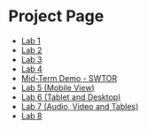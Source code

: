 # Project Page

<ul>
    <li><a type="button" class="btn btn-lg btn-primary d-grid gap-3" href="lab1demo/index.html" target="_blank">Lab 1</a></li>
    <li><a href="lab2demo/index.html" target="_blank">Lab 2</a></li>
    <li><a href="lab3demo/index.html" target="_blank">Lab 3</a></li>
    <li><a href="lab4demo/index.html" target="_blank">Lab 4</a></li>
    <li><a href="midtermdemo/index.html" target="_blank">Mid-Term Demo - SWTOR</a></li>
    <li><a href="lab5demo/index.html" target="_blank">Lab 5 (Mobile View)</a></li>
    <li><a href="lab6demo/index.html" target="_blank">Lab 6 (Tablet and Desktop)</a></li>
    <li><a href="lab7demo/index.html" target="_blank">Lab 7 (Audio, Video and Tables)</a></li>
    <li><a href="lab78demo/index.html" target="_blank">Lab 8</a></li>
</ul>


